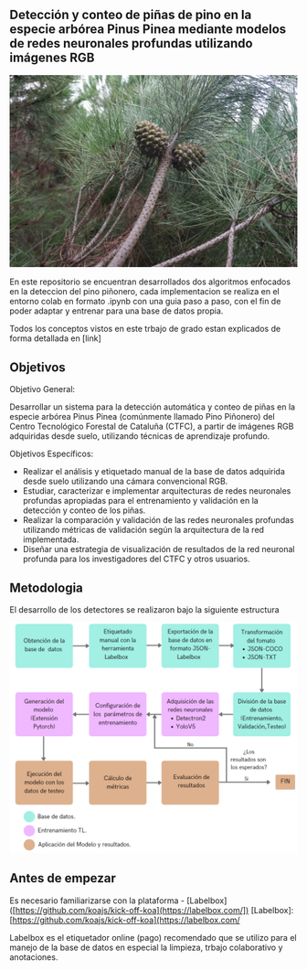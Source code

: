 ## Detección y conteo de piñas de pino en la especie arbórea Pinus Pinea mediante modelos de redes neuronales profundas utilizando imágenes RGB


<img src="/docs/piña.JPG" alt="fruto piña de pino"/>

En este repositorio se encuentran desarrollados dos algoritmos enfocados en la deteccion del pino piñonero, cada implementacion se realiza en el entorno colab en formato .ipynb con una guia paso a paso, con el fin de poder adaptar y entrenar para una base de datos propia.

Todos los conceptos vistos en este trbajo de grado estan explicados de forma detallada en [link]

## Objetivos

Objetivo General:

Desarrollar un sistema para la detección automática y conteo de piñas en la especie arbórea Pinus Pinea (comúnmente llamado Pino Piñonero) del Centro Tecnológico Forestal de Cataluña (CTFC), a partir de imágenes RGB adquiridas desde suelo, utilizando técnicas de aprendizaje profundo.

Objetivos Específicos:
 * Realizar el análisis y etiquetado manual de la base de datos adquirida desde suelo utilizando una cámara convencional RGB.
 * Estudiar, caracterizar e implementar arquitecturas de redes neuronales profundas apropiadas para el entrenamiento y validación en la detección y conteo de los piñas.
 * Realizar la comparación y validación de las redes neuronales profundas utilizando métricas de validación según la arquitectura de la red implementada.
 * Diseñar una estrategia de visualización de resultados de la red neuronal profunda para los investigadores del CTFC y otros usuarios.

## Metodologia 

El desarrollo de los detectores se realizaron bajo la siguiente estructura

<img src="/docs/metodologia.png" alt="Metodologia"/>

## Antes de empezar 
Es necesario familiarizarse con la plataforma - [Labelbox]([https://github.com/koajs/kick-off-koa](https://labelbox.com/]) 
[Labelbox]: [https://github.com/koajs/kick-off-koa](https://labelbox.com/

Labelbox es el etiquetador online (pago) recomendado que se utilizo para el manejo de la base de datos en especial la limpieza, trbajo colaborativo y anotaciones.

